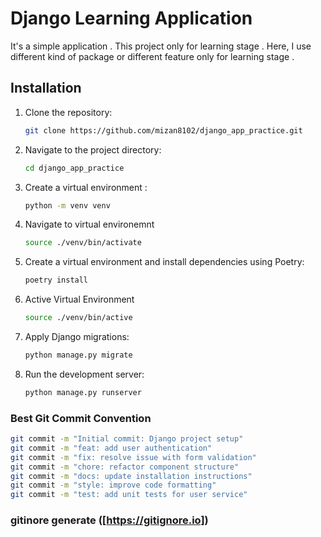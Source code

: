 # Django Learning Application

It's a simple application . This project only for learning stage . Here, I use different kind of package or different feature only for learning stage .

## Installation

1. Clone the repository:

   ```bash
   git clone https://github.com/mizan8102/django_app_practice.git
   ```

2. Navigate to the project directory:

    ```bash
    cd django_app_practice
    ```
3. Create a virtual environment :

    ```bash
    python -m venv venv
    ```
4. Navigate to virtual environemnt
    ```bash
    source ./venv/bin/activate
    ```
5. Create a virtual environment and install dependencies using Poetry:

    ```bash
    poetry install
    ```

6. Active Virtual Environment

    ```bash
    source ./venv/bin/active
    ```

7. Apply Django migrations:

    ```bash
    python manage.py migrate
    ```

8. Run the development server:

    ```bash
    python manage.py runserver

    ```

### Best Git Commit Convention

```bash
git commit -m "Initial commit: Django project setup"
git commit -m "feat: add user authentication"
git commit -m "fix: resolve issue with form validation"
git commit -m "chore: refactor component structure"
git commit -m "docs: update installation instructions"
git commit -m "style: improve code formatting"
git commit -m "test: add unit tests for user service"
```

### gitinore generate ([https://gitignore.io])
